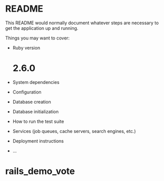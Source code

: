# README

This README would normally document whatever steps are necessary to get the
application up and running.

Things you may want to cover:

* Ruby version
    # 2.6.0
* System dependencies

* Configuration

* Database creation

* Database initialization

* How to run the test suite

* Services (job queues, cache servers, search engines, etc.)

* Deployment instructions

* ...
# rails_demo_vote
